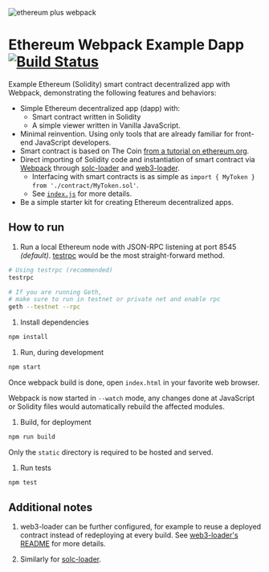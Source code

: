 ![ethereum plus webpack](ethereum-plus-webpack.png)

# Ethereum Webpack Example Dapp [![Build Status](https://travis-ci.org/uzyn/ethereum-webpack-example-dapp.svg?branch=master)](https://travis-ci.org/uzyn/ethereum-webpack-example-dapp)

Example Ethereum (Solidity) smart contract decentralized app with Webpack, demonstrating the following features and behaviors:

- Simple Ethereum decentralized app (dapp) with:
  - Smart contract written in Solidity
  - A simple viewer written in Vanilla JavaScript.
- Minimal reinvention. Using only tools that are already familiar for front-end JavaScript developers.
- Smart contract is based on The Coin [from a tutorial on ethereum.org](https://www.ethereum.org/token).
- Direct importing of Solidity code and instantiation of smart contract via [Webpack](https://webpack.github.io) through [solc-loader](https://github.com/uzyn/solc-loader) and [web3-loader](https://github.com/uzyn/web3-loader).
  - Interfacing with smart contracts is as simple as `import { MyToken } from './contract/MyToken.sol'`.
  - See [`index.js`](https://github.com/uzyn/ethereum-webpack-example-dapp/blob/master/index.js) for more details.
- Be a simple starter kit for creating Ethereum decentralized apps.


## How to run

1. Run a local Ethereum node with JSON-RPC listening at port 8545 _(default)_. [testrpc](https://github.com/ethereumjs/testrpc) would be the most straight-forward method.

  ```bash
  # Using testrpc (recommended)
  testrpc

  # If you are running Geth, 
  # make sure to run in testnet or private net and enable rpc
  geth --testnet --rpc
  ```

1. Install dependencies

  ```bash
  npm install
  ```

1. Run, during development

  ```bash
  npm start
  ```

  Once webpack build is done, open `index.html` in your favorite web browser.

  Webpack is now started in `--watch` mode, any changes done at JavaScript or Solidity files would automatically rebuild the affected modules.

1. Build, for deployment

  ```bash
  npm run build
  ```

  Only the `static` directory is required to be hosted and served.

1. Run tests

  ```bash
  npm test
  ```

## Additional notes

1. web3-loader can be further configured, for example to reuse a deployed contract instead of redeploying at every build. See [web3-loader's README](https://github.com/uzyn/web3-loader) for more details.

1. Similarly for [solc-loader](https://github.com/uzyn/solc-loader).

